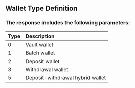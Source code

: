 ## Wallet Type Definition

### The response includes the following parameters:

| Type | Description |
| :--- | :---        |
| 0 | Vault wallet |
| 1 | Batch wallet |
| 2 | Deposit wallet |
| 3 | Withdrawal wallet |
| 5 | Deposit-withdrawal hybrid wallet |

<br>
<br>
<br>
<br>
<br>
<br>
<br>